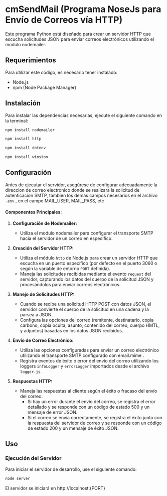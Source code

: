 # cmSendMail (Programa NoseJs para Envío de Correos vía HTTP)

Este programa Python está diseñado para crear un servidor HTTP que escucha solicitudes JSON para enviar correos electrónicos utilizando el modulo nodemailer.

## Requerimientos

Para utilizar este código, es necesario tener instalado:

- Node.js
- npm (Node Package Manager)

## Instalación

Para instalar las dependencias necesarias, ejecute el siguiente comando en la terminal:

```bash
npm install nodemailer
```
```bash
npm install http 
```
```bash
npm install dotenv 
```
```bash
npm install winston
```
## Configuración

Antes de ejecutar el servidor, asegúrese de configurar adecuadamente la direccion de correo electronico donde se realizara la solicitud de autenticacion SMTP, tambien los demas campos necesarios en el archivo  `.env` , en el campo MAIL_USER, MAIL_PASS, etc


#### Componentes Principales:

1. **Configuración de Nodemailer:**
   - Utiliza el modulo nodemailer para configurar el transporte SMTP hacia el servidor de un correo en especifico.

2. **Creación del Servidor HTTP:**
   - Utiliza el módulo `http` de Node.js para crear un servidor HTTP que escucha en un puerto específico (por defecto en el puerto 3060 o según la variable de entorno `PORT` definida).
   - Maneja las solicitudes recibidas mediante el evento `request` del servidor, capturando los datos del cuerpo de la solicitud JSON y procesándolos para enviar correos electrónicos.

3. **Manejo de Solicitudes HTTP:**
   - Cuando se recibe una solicitud HTTP POST con datos JSON, el servidor convierte el cuerpo de la solicitud en una cadena y la parsea a JSON.
   - Configura las opciones del correo (remitente, destinatario, copia carbono, copia oculta, asunto, contenido del correo, cuerpo HMTL, y adjuntos) basadas en los datos JSON recibidos.

4. **Envío de Correo Electrónico:**
   - Utiliza las opciones configuradas para enviar un correo electrónico utilizando el transporte SMTP configurado con email.mime .
   - Registra eventos de éxito o error del envío del correo utilizando los loggers `infoLogger` y `errorLogger` importados desde el archivo `logger.js`.

5. **Respuestas HTTP:**
   - Maneja las respuestas al cliente según el éxito o fracaso del envío del correo:
     - Si hay un error durante el envío del correo, se registra el error detallado y se responde con un código de estado 500 y un mensaje de error JSON.
     - Si el correo se envía correctamente, se registra el éxito junto con la respuesta del servidor de correo y se responde con un código de estado 200 y un mensaje de éxito JSON.

## Uso

### Ejecución del Servidor

Para iniciar el servidor de desarrollo, use el siguiente comando:

```bash
node server
```
El servidor se iniciará en http://localhost:{PORT}



